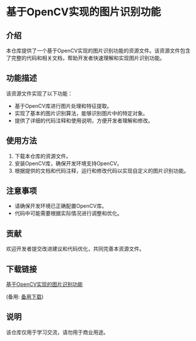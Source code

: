 # 基于OpenCV实现的图片识别功能

## 介绍

本仓库提供了一个基于OpenCV实现的图片识别功能的资源文件。该资源文件包含了完整的代码和相关文档，帮助开发者快速理解和实现图片识别功能。

## 功能描述

该资源文件实现了以下功能：

- 基于OpenCV库进行图片处理和特征提取。
- 实现了基本的图片识别算法，能够识别图片中的特定对象。
- 提供了详细的代码注释和使用说明，方便开发者理解和修改。

## 使用方法

1. 下载本仓库的资源文件。
2. 安装OpenCV库，确保开发环境支持OpenCV。
3. 根据提供的文档和代码注释，运行和修改代码以实现自定义的图片识别功能。

## 注意事项

- 请确保开发环境已正确配置OpenCV库。
- 代码中可能需要根据实际情况进行调整和优化。

## 贡献

欢迎开发者提交改进建议和代码优化，共同完善本资源文件。

## 下载链接
[基于OpenCV实现的图片识别功能](https://pan.quark.cn/s/adcab8f3d3b2) 

(备用: [备用下载](https://pan.baidu.com/s/1mEh_5HOgBwuKgkKHzNKyig?pwd=1234))

## 说明

该仓库仅用于学习交流，请勿用于商业用途。
